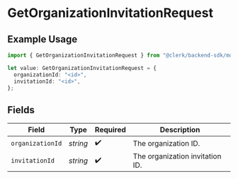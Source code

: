 # GetOrganizationInvitationRequest

## Example Usage

```typescript
import { GetOrganizationInvitationRequest } from "@clerk/backend-sdk/models/operations";

let value: GetOrganizationInvitationRequest = {
  organizationId: "<id>",
  invitationId: "<id>",
};
```

## Fields

| Field                           | Type                            | Required                        | Description                     |
| ------------------------------- | ------------------------------- | ------------------------------- | ------------------------------- |
| `organizationId`                | *string*                        | :heavy_check_mark:              | The organization ID.            |
| `invitationId`                  | *string*                        | :heavy_check_mark:              | The organization invitation ID. |